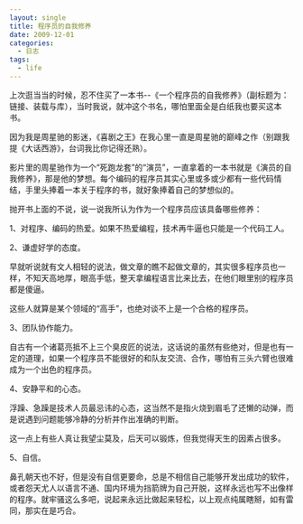 ```yaml
---
layout: single
title: 程序员的自我修养
date: 2009-12-01
categories:
  - 日志
tags:
  - life
---
```


上次逛当当的时候，忍不住买了一本书--《一个程序员的自我修养》（副标题为：链接、装载与库），当时我说，就冲这个书名，哪怕里面全是白纸我也要买这本书。

因为我是周星驰的影迷，《喜剧之王》在我心里一直是周星驰的巅峰之作（别跟我提《大话西游》，台词我比你记得还熟）。

影片里的周星驰作为一个“死跑龙套”的“演员”，一直拿着的一本书就是《演员的自我修养》，那是他的梦想。每个编码的程序员其实心里或多或少都有一些代码情结，手里头捧着一本关于程序的书，就好象捧着自己的梦想似的。

抛开书上面的不说，说一说我所认为作为一个程序员应该具备哪些修养：

1、对程序、编码的热爱。如果不热爱编程，技术再牛逼也只能是一个代码工人。

2、谦虚好学的态度。

早就听说就有文人相轻的说法，做文章的瞧不起做文章的，其实很多程序员也一样，不知天高地厚，眼高手低，整天拿编程语言比来比去，在他们眼里别的程序员都是傻逼。

这些人就算是某个领域的“高手”，也绝对谈不上是一个合格的程序员。

3、团队协作能力。

自古有一个诸葛亮抵不上三个臭皮匠的说法，这话说的虽然有些绝对，但是也有一定的道理，如果一个程序员不能很好的和队友交流、合作，哪怕有三头六臂也很难成为一个出色的程序员。

4、安静平和的心态。

浮躁、急躁是技术人员最忌讳的心态，这当然不是指火烧到眉毛了还懒的动弹，而是说遇到问题能够冷静的分析并作出准确的判断。

这一点上有些人真让我望尘莫及，后天可以锻炼，但我觉得天生的因素占很多。

5、自信。

鼻孔朝天也不好，但是没有自信更要命，总是不相信自己能够开发出成功的软件，或者怨天尤人以语言不通、国内环境为挡箭牌为自己开脱，这样永远也写不出像样的程序。就牢骚这么多吧，说起来永远比做起来轻松，以上观点纯属瞎掰，如有雷同，那实在是巧合。

